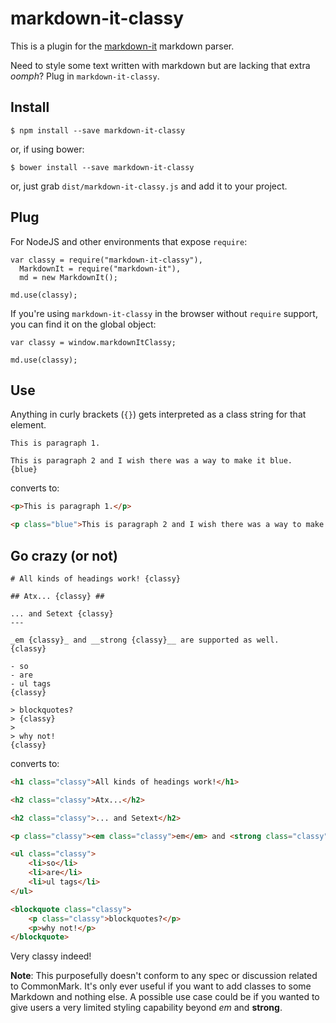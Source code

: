 markdown-it-classy
===

This is a plugin for the [markdown-it](https://github.com/markdown-it/markdown-it) markdown parser.

Need to style some text written with markdown but are lacking that extra *oomph*? Plug in `markdown-it-classy`.

Install
---

```
$ npm install --save markdown-it-classy
```

or, if using bower:

```
$ bower install --save markdown-it-classy
```

or, just grab `dist/markdown-it-classy.js` and add it to your project.

Plug
---

For NodeJS and other environments that expose `require`:

```
var classy = require("markdown-it-classy"),
  MarkdownIt = require("markdown-it"),
  md = new MarkdownIt();

md.use(classy);
```

If you're using `markdown-it-classy` in the browser without `require` support, you can find it on the global object:

```
var classy = window.markdownItClassy;

md.use(classy);
```

Use
---

Anything in curly brackets (`{}`) gets interpreted as a class string for that element.

```
This is paragraph 1.

This is paragraph 2 and I wish there was a way to make it blue.
{blue}
```

converts to:

```html
<p>This is paragraph 1.</p>

<p class="blue">This is paragraph 2 and I wish there was a way to make it blue.</p>
```

Go crazy (or not)
---

```
# All kinds of headings work! {classy}

## Atx... {classy} ##

... and Setext {classy}
---

_em {classy}_ and __strong {classy}__ are supported as well.
{classy}

- so
- are
- ul tags
{classy}

> blockquotes?
> {classy}
>
> why not!
{classy}
```

converts to:

```html
<h1 class="classy">All kinds of headings work!</h1>

<h2 class="classy">Atx...</h2>

<h2 class="classy">... and Setext</h2>

<p class="classy"><em class="classy">em</em> and <strong class="classy">strong</strong> are supported as well.

<ul class="classy">
	<li>so</li>
	<li>are</li>
	<li>ul tags</li>
</ul>

<blockquote class="classy">
	<p class="classy">blockquotes?</p>
	<p>why not!</p>
</blockquote>
```

Very classy indeed!

**Note**: This purposefully doesn't conform to any spec or discussion related to CommonMark. It's only ever useful if you want to add classes to some Markdown and nothing else. A possible use case could be if you wanted to give users a very limited styling capability beyond _em_ and __strong__.
